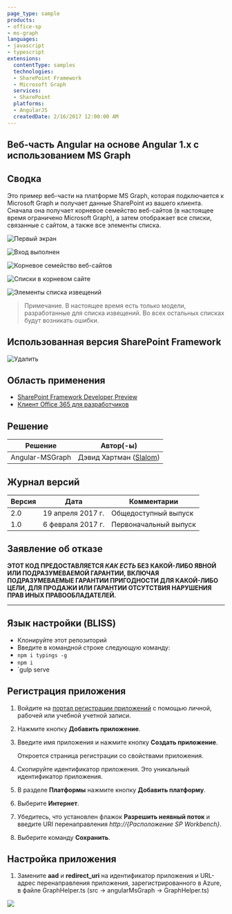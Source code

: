 ```yaml
---
page_type: sample
products:
- office-sp
- ms-graph
languages:
- javascript
- typescript
extensions:
  contentType: samples
  technologies:
  - SharePoint Framework
  - Microsoft Graph
  services:
  - SharePoint
  platforms:
  - AngularJS
  createdDate: 2/16/2017 12:00:00 AM
---
```

## Веб-часть Angular на основе Angular 1.x с использованием MS Graph

## Сводка
Это пример веб-части на платформе MS Graph, которая подключается к Microsoft Graph и получает данные SharePoint из вашего клиента.
Сначала она получает корневое семейство веб-сайтов (в настоящее время ограничено Microsoft Graph),
а затем отображает все списки, связанные с сайтом, а также все элементы списка.

![Первый экран](./assets/Connect.png)

![Вход выполнен](./assets/Connected.png)

![Корневое семейство веб-сайтов](./assets/Root.png)

![Списки в корневом сайте](./assets/Lists.png)

![Элементы списка извещений](./assets/Items.png)


> Примечание. В настоящее время есть только модели, разработанные для списка извещений. Во всех остальных списках будут возникать ошибки.

## Использованная версия SharePoint Framework 
![Удалить](https://img.shields.io/badge/drop-ga-green.svg)

## Область применения

* [SharePoint Framework Developer Preview](https://learn.microsoft.com/sharepoint/dev/spfx/sharepoint-framework-overview)
* [Клиент Office 365 для разработчиков](https://learn.microsoft.com/sharepoint/dev/spfx/set-up-your-developer-tenant)

## Решение

Решение|Автор(-ы)
--------|---------
Angular-MSGraph|Дэвид Хартман ([Slalom](https://slalom.com))

## Журнал версий

Версия|Дата|Комментарии
-------|----|--------
2.0|19 апреля 2017 г.|Общедоступный выпуск
1.0|6 февраля 2017 г.|Первоначальный выпуск

## Заявление об отказе
**ЭТОТ КОД ПРЕДОСТАВЛЯЕТСЯ *КАК ЕСТЬ* БЕЗ КАКОЙ-ЛИБО ЯВНОЙ ИЛИ ПОДРАЗУМЕВАЕМОЙ ГАРАНТИИ, ВКЛЮЧАЯ ПОДРАЗУМЕВАЕМЫЕ ГАРАНТИИ ПРИГОДНОСТИ ДЛЯ КАКОЙ-ЛИБО ЦЕЛИ, ДЛЯ ПРОДАЖИ ИЛИ ГАРАНТИИ ОТСУТСТВИЯ НАРУШЕНИЯ ПРАВ ИНЫХ ПРАВООБЛАДАТЕЛЕЙ.**

---

## Язык настройки (BLISS)
- Клонируйте этот репозиторий
- Введите в командной строке следующую команду:
 - `npm i typings -g`
 - `npm i`
 - `gulp serve

## Регистрация приложения

1. Войдите на [портал регистрации приложений](https://apps.dev.microsoft.com/) с помощью личной, рабочей или учебной учетной записи.

2. Нажмите кнопку **Добавить приложение**.

3. Введите имя приложения и нажмите кнопку **Создать приложение**.

   Откроется страница регистрации со свойствами приложения.

4. Скопируйте идентификатор приложения. Это уникальный идентификатор приложения.

5. В разделе **Платформы** нажмите кнопку **Добавить платформу**.

6. Выберите **Интернет**.

7. Убедитесь, что установлен флажок **Разрешить неявный поток** и введите URI перенаправления *http://{Расположение SP Workbench}*.

8. Выберите команду **Сохранить**.

## Настройка приложения
1. Замените **aad** и **redirect_uri** на идентификатор приложения и URL-адрес перенаправления приложения, зарегистрированного в Azure, в файле GraphHelper.ts (src -> angularMsGraph -> GraphHelper.ts)

<img src="https://pnptelemetry.azurewebsites.net/sp-dev-fx-webparts/samples/angular-msgraph" /> 
